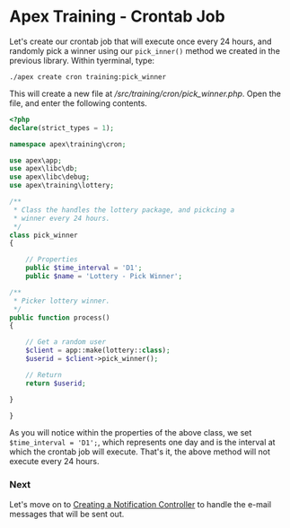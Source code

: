 
# Apex Training - Crontab Job

Let's create our crontab job that will execute once every 24 hours, and randomly 
pick a winner using our `pick_inner()` method we created in the previous library.  Within tyerminal, type:

`./apex create cron training:pick_winner`

This will create a new file at */src/training/cron/pick_winner.php*.  Open the file, and enter the following contents.

~~~php
<?php
declare(strict_types = 1);

namespace apex\training\cron;

use apex\app;
use apex\libc\db;
use apex\libc\debug;
use apex\training\lottery;

/** 
 * Class the handles the lottery package, and pickcing a 
 * winner every 24 hours.
 */
class pick_winner
{

    // Properties
    public $time_interval = 'D1';
    public $name = 'Lottery - Pick Winner';

/**
 * Picker lottery winner.
 */
public function process()
{

    // Get a random user
    $client = app::make(lottery::class);
    $userid = $client->pick_winner();

    // Return
    return $userid;

}

}

~~~


As you will notice within the properties of the above class, we set `$time_interval = 'D1';`, which represents one 
day and is the interval at which the crontab job will execute.  That's it, the above method will not execute every 24 hours.


### Next

Let's move on to [Creating a Notification Controller](notification_controller.md) to handle the e-mail messages that 
will be sent out.


